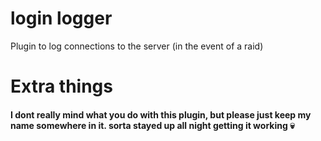 # login logger
 Plugin to log connections to the server (in the event of a raid)
 

# Extra things
#### I dont really mind what you do with this plugin, but please just keep my name somewhere in it. sorta stayed up all night getting it working :skull:
